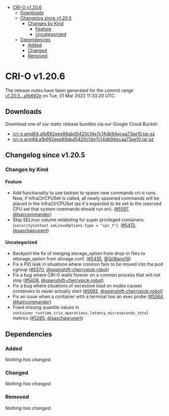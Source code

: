 - [CRI-O v1.20.6](#cri-o-v1206)
  - [Downloads](#downloads)
  - [Changelog since v1.20.5](#changelog-since-v1205)
    - [Changes by Kind](#changes-by-kind)
      - [Feature](#feature)
      - [Uncategorized](#uncategorized)
  - [Dependencies](#dependencies)
    - [Added](#added)
    - [Changed](#changed)
    - [Removed](#removed)

# CRI-O v1.20.6

The release notes have been generated for the commit range
[v1.20.5...a1b692e](https://github.com/cri-o/cri-o/compare/v1.20.5...a1b692eee89abd5420c14e7c14db94ecaa73ae10) on Tue, 01 Mar 2022 11:33:20 UTC.

## Downloads

Download one of our static release bundles via our Google Cloud Bucket:

- [cri-o.amd64.a1b692eee89abd5420c14e7c14db94ecaa73ae10.tar.gz](https://storage.googleapis.com/k8s-conform-cri-o/artifacts/cri-o.amd64.a1b692eee89abd5420c14e7c14db94ecaa73ae10.tar.gz)
- [cri-o.arm64.a1b692eee89abd5420c14e7c14db94ecaa73ae10.tar.gz](https://storage.googleapis.com/k8s-conform-cri-o/artifacts/cri-o.arm64.a1b692eee89abd5420c14e7c14db94ecaa73ae10.tar.gz)

## Changelog since v1.20.5

### Changes by Kind

#### Feature
 - Add functionality to use taskset to spawn new commands cri-o runs. Now, if InfraCtrCPUSet is called, all newly spawned commands will be placed in the InfraCtrCPUSet (as it's expected to be set to the reserved CPU set that system commands should run on). ([#5597](https://github.com/cri-o/cri-o/pull/5597), [@haircommander](https://github.com/haircommander))
 - Skip SELinux volume relabeling for super privileged containers (`securityContext.seLinuxOptions.type = "spc_t"`). ([#5413](https://github.com/cri-o/cri-o/pull/5413), [@saschagrunert](https://github.com/saschagrunert))

#### Uncategorized
 - Backport the fix of merging storage_option from drop-in files to sttorage_option from storage.conf. ([#5435](https://github.com/cri-o/cri-o/pull/5435), [@QiWang19](https://github.com/QiWang19))
 - Fix a PID leak in situations where conmon fails to be moved into the pod cgroup ([#5370](https://github.com/cri-o/cri-o/pull/5370), [@openshift-cherrypick-robot](https://github.com/openshift-cherrypick-robot))
 - Fix a bug where CRI-O waits forever on a conmon process that will not stop ([#5408](https://github.com/cri-o/cri-o/pull/5408), [@openshift-cherrypick-robot](https://github.com/openshift-cherrypick-robot))
 - Fix a bug where situations of excessive load on nodes causes containers to never actually start ([#5693](https://github.com/cri-o/cri-o/pull/5693), [@openshift-cherrypick-robot](https://github.com/openshift-cherrypick-robot))
 - Fix an issue when a container with a terminal has an exec probe ([#5364](https://github.com/cri-o/cri-o/pull/5364), [@haircommander](https://github.com/haircommander))
 - Fixed missing quantile values in `container_runtime_crio_operations_latency_microseconds_total` metrics ([#5265](https://github.com/cri-o/cri-o/pull/5265), [@saschagrunert](https://github.com/saschagrunert))

## Dependencies

### Added
_Nothing has changed._

### Changed
_Nothing has changed._

### Removed
_Nothing has changed._
